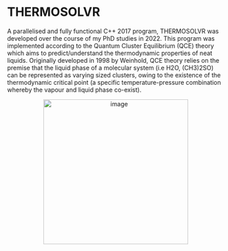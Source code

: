 # THERMOSOLVR
A parallelised and fully functional C++ 2017 program, THERMOSOLVR was developed over the course of my PhD studies in 2022. This program was implemented according to the Quantum Cluster Equilibrium (QCE) theory which aims to predict/understand the thermodynamic properties of neat liquids. Originally developed in 1998 by Weinhold, QCE theory relies on the premise that the liquid phase of a molecular system (i.e H2O, (CH3)2SO) can be represented as varying sized clusters, owing to the existence of the thermodynamic critical point (a specific temperature-pressure combination whereby the vapour and liquid phase co-exist).

<p align="center">
  <img width="336" alt="image" src="https://user-images.githubusercontent.com/42868568/161193744-3d69190e-097d-4feb-877e-0ec0dcaac7ce.png">
  </p>

